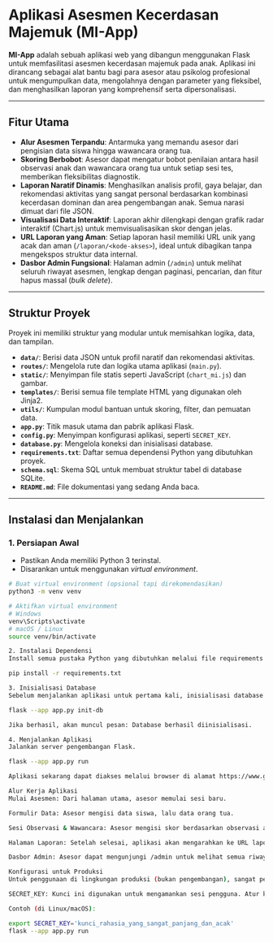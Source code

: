 # Aplikasi Asesmen Kecerdasan Majemuk (MI-App)

**MI-App** adalah sebuah aplikasi web yang dibangun menggunakan Flask untuk memfasilitasi asesmen kecerdasan majemuk pada anak. Aplikasi ini dirancang sebagai alat bantu bagi para asesor atau psikolog profesional untuk mengumpulkan data, mengolahnya dengan parameter yang fleksibel, dan menghasilkan laporan yang komprehensif serta dipersonalisasi.

---

## Fitur Utama

- **Alur Asesmen Terpandu**: Antarmuka yang memandu asesor dari pengisian data siswa hingga wawancara orang tua.
- **Skoring Berbobot**: Asesor dapat mengatur bobot penilaian antara hasil observasi anak dan wawancara orang tua untuk setiap sesi tes, memberikan fleksibilitas diagnostik.
- **Laporan Naratif Dinamis**: Menghasilkan analisis profil, gaya belajar, dan rekomendasi aktivitas yang sangat personal berdasarkan kombinasi kecerdasan dominan dan area pengembangan anak. Semua narasi dimuat dari file JSON.
- **Visualisasi Data Interaktif**: Laporan akhir dilengkapi dengan grafik radar interaktif (Chart.js) untuk memvisualisasikan skor dengan jelas.
- **URL Laporan yang Aman**: Setiap laporan hasil memiliki URL unik yang acak dan aman (`/laporan/<kode-akses>`), ideal untuk dibagikan tanpa mengekspos struktur data internal.
- **Dasbor Admin Fungsional**: Halaman admin (`/admin`) untuk melihat seluruh riwayat asesmen, lengkap dengan paginasi, pencarian, dan fitur hapus massal (*bulk delete*).

---

## Struktur Proyek

Proyek ini memiliki struktur yang modular untuk memisahkan logika, data, dan tampilan.

- **`data/`**: Berisi data JSON untuk profil naratif dan rekomendasi aktivitas.
- **`routes/`**: Mengelola rute dan logika utama aplikasi (`main.py`).
- **`static/`**: Menyimpan file statis seperti JavaScript (`chart_mi.js`) dan gambar.
- **`templates/`**: Berisi semua file template HTML yang digunakan oleh Jinja2.
- **`utils/`**: Kumpulan modul bantuan untuk skoring, filter, dan pemuatan data.
- **`app.py`**: Titik masuk utama dan pabrik aplikasi Flask.
- **`config.py`**: Menyimpan konfigurasi aplikasi, seperti `SECRET_KEY`.
- **`database.py`**: Mengelola koneksi dan inisialisasi database.
- **`requirements.txt`**: Daftar semua dependensi Python yang dibutuhkan proyek.
- **`schema.sql`**: Skema SQL untuk membuat struktur tabel di database SQLite.
- **`README.md`**: File dokumentasi yang sedang Anda baca.

---

## Instalasi dan Menjalankan

### 1. Persiapan Awal

- Pastikan Anda memiliki Python 3 terinstal.
- Disarankan untuk menggunakan *virtual environment*.

```bash
# Buat virtual environment (opsional tapi direkomendasikan)
python3 -m venv venv

# Aktifkan virtual environment
# Windows
venv\Scripts\activate
# macOS / Linux
source venv/bin/activate

2. Instalasi Dependensi
Install semua pustaka Python yang dibutuhkan melalui file requirements.txt.

pip install -r requirements.txt

3. Inisialisasi Database
Sebelum menjalankan aplikasi untuk pertama kali, inisialisasi database menggunakan perintah Flask CLI yang telah disediakan. Perintah ini akan membuat file mi_app.sqlite dan tabel-tabel di dalamnya sesuai dengan schema.sql.

flask --app app.py init-db

Jika berhasil, akan muncul pesan: Database berhasil diinisialisasi.

4. Menjalankan Aplikasi
Jalankan server pengembangan Flask.

flask --app app.py run

Aplikasi sekarang dapat diakses melalui browser di alamat https://www.google.com/search?q=http://127.0.0.1:5000/

Alur Kerja Aplikasi
Mulai Asesmen: Dari halaman utama, asesor memulai sesi baru.

Formulir Data: Asesor mengisi data siswa, lalu data orang tua.

Sesi Observasi & Wawancara: Asesor mengisi skor berdasarkan observasi anak dan wawancara orang tua. Di halaman wawancara, asesor dapat mengatur bobot skor sesuai pertimbangan profesional.

Halaman Laporan: Setelah selesai, aplikasi akan mengarahkan ke URL laporan yang unik (misal: /laporan/aK7b-Z9pX). Halaman ini menampilkan analisis lengkap dan siap untuk dicetak atau dibagikan.

Dasbor Admin: Asesor dapat mengunjungi /admin untuk melihat semua riwayat laporan, mencari data, dan melakukan manajemen data.

Konfigurasi untuk Produksi
Untuk penggunaan di lingkungan produksi (bukan pengembangan), sangat penting untuk mengatur SECRET_KEY yang aman.

SECRET_KEY: Kunci ini digunakan untuk mengamankan sesi pengguna. Atur kunci ini sebagai environment variable.

Contoh (di Linux/macOS):

export SECRET_KEY='kunci_rahasia_yang_sangat_panjang_dan_acak'
flask --app app.py run
